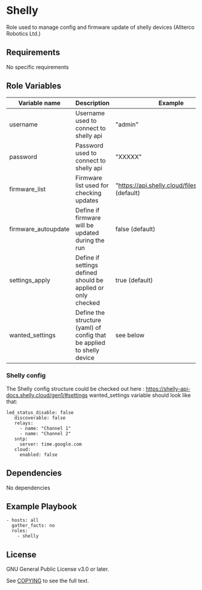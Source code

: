 Shelly
=========

Role used to manage config and firmware update of shelly devices (Allterco Robotics Ltd.)

Requirements
------------

No specific requirements

Role Variables
--------------

Variable name | Description | Example
 --- | --- | ---
username | Username used to connect to shelly api | "admin"
password | Password used to connect to shelly api | "XXXXX"
firmware_list | Firmware list used for checking updates | "https://api.shelly.cloud/files/firmware" (default)
firmware_autoupdate | Define if firmware will be updated during the run | false (default)
settings_apply | Define if settings defined should be applied or only checked | true (default)
wanted_settings | Define the structure (yaml) of config that be applied to shelly device |  see below

### Shelly config
The Shelly config structure could be checked out here : https://shelly-api-docs.shelly.cloud/gen1/#settings
wanted_settings variable should look like that:

```
led_status_disable: false
   discoverable: false
   relays:
     - name: "Channel 1"
     - name: "Channel 2"
   sntp:
     server: time.google.com
   cloud:
     enabled: false
```



Dependencies
------------

No dependencies

Example Playbook
----------------

```
- hosts: all
  gather_facts: no
  roles:
    - shelly

```

License
-------

GNU General Public License v3.0 or later.

See [COPYING](https://www.gnu.org/licenses/gpl-3.0.txt) to see the full text.
